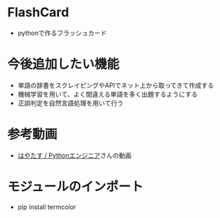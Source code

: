# FlashCard

- pythonで作るフラッシュカード

# 今後追加したい機能

- 単語の辞書をスクレイピングやAPIでネット上から取ってきて作成する
- 機械学習を用いて、よく間違える単語を多く出題するようにする
- 正誤判定を自然言語処理を用いて行う

# 参考動画

- [はやたす / Pythonエンジニア](https://www.youtube.com/watch?v=9JDFVEur0Xs&list=PL4Y-mUWLK2t2rISQza73yNiz6_8HTaQiY&index=23)さんの動画

# モジュールのインポート

- pip install termcolor
